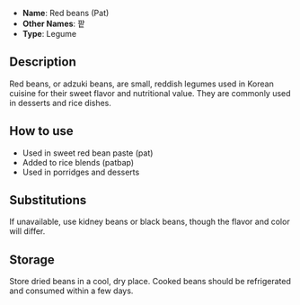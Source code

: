 - **Name**: Red beans (Pat)
- **Other Names**: 팥
- **Type**: Legume

## Description

Red beans, or adzuki beans, are small, reddish legumes used in Korean cuisine for their sweet flavor and nutritional value. They are commonly used in desserts and rice dishes.

## How to use

- Used in sweet red bean paste (pat)
- Added to rice blends (patbap)
- Used in porridges and desserts

## Substitutions

If unavailable, use kidney beans or black beans, though the flavor and color will differ.

## Storage

Store dried beans in a cool, dry place. Cooked beans should be refrigerated and consumed within a few days. 